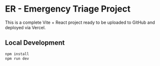 # ER - Emergency Triage Project

This is a complete Vite + React project ready to be uploaded to GitHub and deployed via Vercel.

## Local Development

```bash
npm install
npm run dev
```
